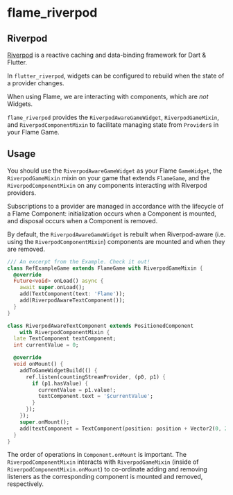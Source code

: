 # flame_riverpod


## Riverpod

[Riverpod](https://riverpod.dev/) is a reactive caching and data-binding
framework for Dart & Flutter.

In `flutter_riverpod`, widgets can be configured to rebuild when the state
of a provider changes.

When using Flame, we are interacting with components, which are *not* Widgets.

`flame_riverpod` provides the `RiverpodAwareGameWidget`, `RiverpodGameMixin`, and
`RiverpodComponentMixin` to facilitate managing state from `Provider`s in your Flame Game.


## Usage

You should use the `RiverpodAwareGameWidget` as your Flame `GameWidget`, the `RiverpodGameMixin`
mixin on your game that extends `FlameGame`, and the `RiverpodComponentMixin` on any components
interacting with Riverpod providers.

Subscriptions to a provider are managed in accordance with the lifecycle
of a Flame Component: initialization occurs when a Component is mounted, and disposal
occurs when a Component is removed.

By default, the `RiverpodAwareGameWidget` is rebuilt when
Riverpod-aware (i.e. using the `RiverpodComponentMixin`) components are mounted and when they are
removed.

```dart
/// An excerpt from the Example. Check it out!
class RefExampleGame extends FlameGame with RiverpodGameMixin {
  @override
  Future<void> onLoad() async {
    await super.onLoad();
    add(TextComponent(text: 'Flame'));
    add(RiverpodAwareTextComponent());
  }
}

class RiverpodAwareTextComponent extends PositionedComponent
    with RiverpodComponentMixin {
  late TextComponent textComponent;
  int currentValue = 0;

  @override
  void onMount() {
    addToGameWidgetBuild(() {
      ref.listen(countingStreamProvider, (p0, p1) {
        if (p1.hasValue) {
          currentValue = p1.value!;
          textComponent.text = '$currentValue';
        }
      });
    });
    super.onMount();
    add(textComponent = TextComponent(position: position + Vector2(0, 27)));
  }
}

```

The order of operations in `Component.onMount` is important. The `RiverpodComponentMixin`
interacts with `RiverpodGameMixin` (inside of `RiverpodComponentMixin.onMount`) to co-ordinate
adding and removing listeners as the corresponding component is mounted and removed, respectively.
